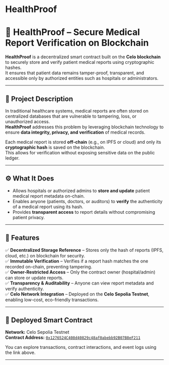 
# HealthProof


# 🏥 HealthProof – Secure Medical Report Verification on Blockchain

**HealthProof** is a decentralized smart contract built on the **Celo blockchain** to securely store and verify patient medical reports using cryptographic hashes.  
It ensures that patient data remains tamper-proof, transparent, and accessible only by authorized entities such as hospitals or administrators.

---

## 📖 Project Description

In traditional healthcare systems, medical reports are often stored on centralized databases that are vulnerable to tampering, loss, or unauthorized access.  
**HealthProof** addresses this problem by leveraging blockchain technology to ensure **data integrity, privacy, and verification** of medical records.

Each medical report is stored **off-chain** (e.g., on IPFS or cloud) and only its **cryptographic hash** is saved on the blockchain.  
This allows for verification without exposing sensitive data on the public ledger.

---

## ⚙️ What It Does

- Allows hospitals or authorized admins to **store and update** patient medical report metadata on-chain.  
- Enables anyone (patients, doctors, or auditors) to **verify** the authenticity of a medical report using its hash.  
- Provides **transparent access** to report details without compromising patient privacy.  

---

## 🌟 Features

✅ **Decentralized Storage Reference** – Stores only the hash of reports (IPFS, cloud, etc.) on blockchain for security.  
✅ **Immutable Verification** – Verifies if a report hash matches the one recorded on-chain, preventing tampering.  
✅ **Owner-Restricted Access** – Only the contract owner (hospital/admin) can store or update reports.  
✅ **Transparency & Auditability** – Anyone can view report metadata and verify authenticity.  
✅ **Celo Network Integration** – Deployed on the **Celo Sepolia Testnet**, enabling low-cost, eco-friendly transactions.

---

## 🔗 Deployed Smart Contract

**Network:** Celo Sepolia Testnet  
**Contract Address:** [`0x1276524C408d40829c48af0abebb92B07B8eF211`](https://celo-sepolia.blockscout.com/address/0x1276524C408d40829c48af0abebb92B07B8eF211)

You can explore transactions, contract interactions, and event logs using the link above.

---


